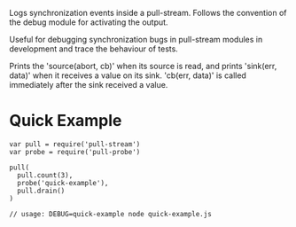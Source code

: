 Logs synchronization events inside a pull-stream. Follows the convention of the
debug module for activating the output.

Useful for debugging synchronization bugs in pull-stream modules in development
and trace the behaviour of tests.

Prints the 'source(abort, cb)' when its source is read, and prints 'sink(err, data)'
when it receives a value on its sink. 'cb(err, data)' is called immediately after
the sink received a value.

Quick Example
============

    var pull = require('pull-stream')
    var probe = require('pull-probe')

    pull(
      pull.count(3),
      probe('quick-example'),
      pull.drain()
    )

    // usage: DEBUG=quick-example node quick-example.js


